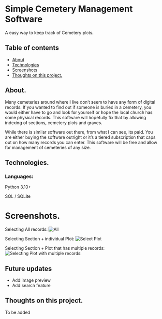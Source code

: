 #  Simple Cemetery Management Software
A easy way to keep track of Cemetery plots. 

## Table of contents
* [About](#about)
* [Technologies](#technologies)
* [Screenshots](#screenshots)
* [Thoughts on this project.](thoughts-on-this-project-&-what-i've-learned)

## About.
Many cemeteries around where I live don’t seem to have any form of digital records. If you wanted to find out if someone is buried in a cemetery, you would either have to go and look for yourself or hope the local church has some physical records.  This software will hopefully fix that by allowing indexing of sections, cemetery plots and graves. 

While there is similar software out there, from what I can see, its paid. You are either buying the software outright or it’s a tiered subscription that caps out on how many records you can enter. This software will be free and allow for management of cemeteries of any size. 

## Technologies. 
### Languages:
Python 3.10+

SQL / SQLite

# Screenshots.
Selecting All records:
![All](https://i.imgur.com/NBwMovT.png)

Selecting Section + individual Plot:
![Select Plot](https://i.imgur.com/cVJMwZW.png)

Selecting Section + Plot that has multiple records:
![Selecting Plot with multiple records:](https://i.imgur.com/6pe0ywx.png)


## Future updates
- Add image preview
- Add search feature 


## Thoughts on this project.
To be added